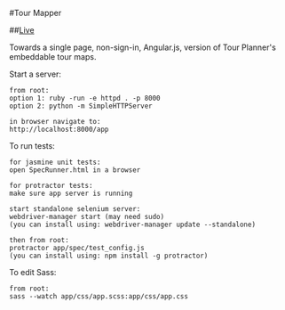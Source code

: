 #Tour Mapper

##[Live](https://rawgithub.com/mickeysanchez/tour_mapper/master/app/index.html)

Towards a single page, non-sign-in, Angular.js, version of Tour Planner's embeddable tour maps. 

Start a server:
	
	from root:
	option 1: ruby -run -e httpd . -p 8000
	option 2: python -m SimpleHTTPServer
	
	in browser navigate to:
	http://localhost:8000/app
	

To run tests:
	
	for jasmine unit tests:
	open SpecRunner.html in a browser
	
	for protractor tests:
	make sure app server is running
	
	start standalone selenium server:
	webdriver-manager start (may need sudo)
	(you can install using: webdriver-manager update --standalone)
	
	then from root:
	protractor app/spec/test_config.js
	(you can install using: npm install -g protractor)

To edit Sass:
	
	from root: 
	sass --watch app/css/app.scss:app/css/app.css

